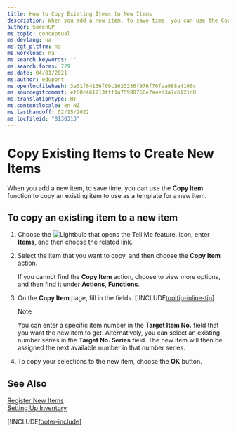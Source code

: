 ```yaml
---
title: How to Copy Existing Items to New Items
description: When you add a new item, to save time, you can use the Copy Item function to copy an existing item to use as a template for a new item.
author: SorenGP
ms.topic: conceptual
ms.devlang: na
ms.tgt_pltfrm: na
ms.workload: na
ms.search.keywords: ''
ms.search.forms: 729
ms.date: 04/01/2021
ms.author: edupont
ms.openlocfilehash: 3e31f64136f09c1623236f976f70fea088a4106c
ms.sourcegitcommit: ef80c461713fff1a75998766e7a4ed3a7c6121d0
ms.translationtype: HT
ms.contentlocale: en-NZ
ms.lasthandoff: 02/15/2022
ms.locfileid: "8130313"
---
```

# <a name="copy-existing-items-to-create-new-items"></a>Copy Existing Items to Create New Items

When you add a new item, to save time, you can use the **Copy Item** function to copy an existing item to use as a template for a new item.  

## <a name="to-copy-an-existing-item-to-a-new-item"></a>To copy an existing item to a new item

1. Choose the ![Lightbulb that opens the Tell Me feature.](media/ui-search/search_small.png "Tell me what you want to do") icon, enter **Items**, and then choose the related link.  
2. Select the item that you want to copy, and then choose the **Copy Item** action.  

    If you cannot find the **Copy Item** action, choose to view more options, and then find it under **Actions**, **Functions**.  

3. On the **Copy Item** page, fill in the fields. [!INCLUDE[tooltip-inline-tip](includes/tooltip-inline-tip_md.md)]

    > [!NOTE]  
    > You can enter a specific item number in the **Target Item No.** field that you want the new item to get. Alternatively, you can select an existing number series in the **Target No. Series** field. The new item will then be assigned the next available number in that number series.  

4. To copy your selections to the new item, choose the **OK** button.  

## <a name="see-also"></a>See Also

[Register New Items](inventory-how-register-new-items.md)  
[Setting Up Inventory](inventory-setup-inventory.md)  


[!INCLUDE[footer-include](includes/footer-banner.md)]